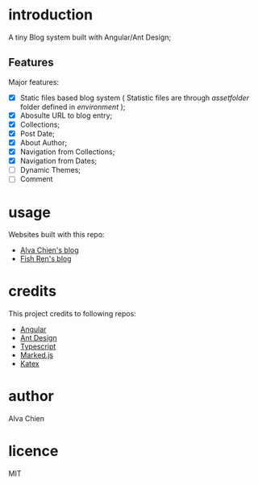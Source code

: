 # introduction

A tiny Blog system built with Angular/Ant Design;

## Features

Major features:
- [X] Static files based blog system ( Statistic files are through *assetfolder* folder defined in *environment* );
- [X] Abosulte URL to blog entry;
- [X] Collections;
- [X] Post Date;
- [X] About Author;
- [X] Navigation from Collections;
- [X] Navigation from Dates;
- [ ] Dynamic Themes;
- [ ] Comment

# usage

Websites built with this repo:
- [Alva Chien's blog](https://www.alvachien.com/alvablog)
- [Fish Ren's blog](https://www.alvachien.com/fishblog)

# credits

This project credits to following repos:
- [Angular](https://angular.io)
- [Ant Design](https://ng.ant.design)
- [Typescript](https://www.typescriptlang.org)
- [Marked.js](https://marked.js.org)
- [Katex](https://katex.org)

# author
Alva Chien

# licence
MIT
